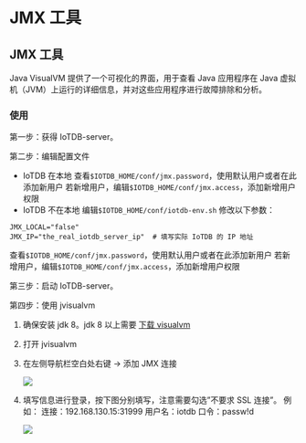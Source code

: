 # JMX 工具

## JMX 工具

Java VisualVM 提供了一个可视化的界面，用于查看 Java 应用程序在 Java 虚拟机（JVM）上运行的详细信息，并对这些应用程序进行故障排除和分析。

### 使用

第一步：获得 IoTDB-server。

第二步：编辑配置文件

* IoTDB 在本地 查看`$IOTDB_HOME/conf/jmx.password`，使用默认用户或者在此添加新用户 若新增用户，编辑`$IOTDB_HOME/conf/jmx.access`，添加新增用户权限
* IoTDB 不在本地 编辑`$IOTDB_HOME/conf/iotdb-env.sh` 修改以下参数：

```
JMX_LOCAL="false"
JMX_IP="the_real_iotdb_server_ip"  # 填写实际 IoTDB 的 IP 地址
```

查看`$IOTDB_HOME/conf/jmx.password`，使用默认用户或者在此添加新用户 若新增用户，编辑`$IOTDB_HOME/conf/jmx.access`，添加新增用户权限

第三步：启动 IoTDB-server。

第四步：使用 jvisualvm

1. 确保安装 jdk 8。jdk 8 以上需要 [下载 visualvm](https://visualvm.github.io/download.html)
2. 打开 jvisualvm
3.  在左侧导航栏空白处右键 -> 添加 JMX 连接

    ![](https://user-images.githubusercontent.com/19167280/81462914-5738c580-91e8-11ea-94d1-4ff6607e7e2c.png)
4.  填写信息进行登录，按下图分别填写，注意需要勾选”不要求 SSL 连接”。 例如： 连接：192.168.130.15:31999 用户名：iotdb 口令：passw!d

    ![](https://user-images.githubusercontent.com/19167280/81462909-53a53e80-91e8-11ea-98df-0012380da0b2.png)
